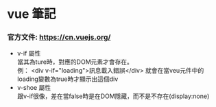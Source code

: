 # vue 筆記

### 官方文件: https://cn.vuejs.org/

- v-if 屬性<br>
當其為ture時，對應的DOM元素才會存在。<br>
例： &lt;div v-if="loading">訊息載入錯誤&lt;/div&gt; 就會在當veu元件中的loading變數為true時才顯示出這個div <br>
- v-shoe 屬性<br>
跟v-if很像，差在當false時是在DOM隱藏，而不是不存在(display:none)
